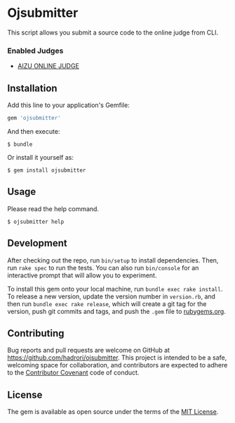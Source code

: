 # Ojsubmitter

This script allows you submit a source code to the online judge from CLI.

### Enabled Judges
- [AIZU ONLINE JUDGE](http://judge.u-aizu.ac.jp)

## Installation

Add this line to your application's Gemfile:

```ruby
gem 'ojsubmitter'
```

And then execute:

    $ bundle

Or install it yourself as:

    $ gem install ojsubmitter

## Usage

Please read the help command.

    $ ojsubmitter help

## Development

After checking out the repo, run `bin/setup` to install dependencies. Then, run `rake spec` to run the tests. You can also run `bin/console` for an interactive prompt that will allow you to experiment.

To install this gem onto your local machine, run `bundle exec rake install`. To release a new version, update the version number in `version.rb`, and then run `bundle exec rake release`, which will create a git tag for the version, push git commits and tags, and push the `.gem` file to [rubygems.org](https://rubygems.org).

## Contributing

Bug reports and pull requests are welcome on GitHub at https://github.com/hadrori/ojsubmitter. This project is intended to be a safe, welcoming space for collaboration, and contributors are expected to adhere to the [Contributor Covenant](http://contributor-covenant.org) code of conduct.


## License

The gem is available as open source under the terms of the [MIT License](http://opensource.org/licenses/MIT).


